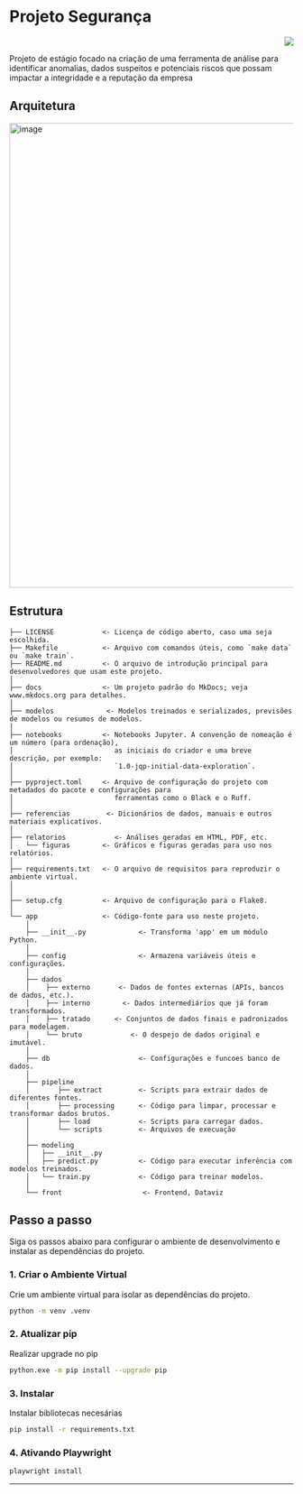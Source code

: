 # Projeto Segurança

<div align="right">
  <a target="_blank" href="https://cookiecutter-data-science.drivendata.org/">
    <img src="https://img.shields.io/badge/CCDS-Project%20template-328F97?logo=cookiecutter" />
  </a>
</div>

Projeto de estágio focado na criação de uma ferramenta de análise para identificar anomalias, dados suspeitos e potenciais riscos que possam impactar a integridade e a reputação da empresa

## Arquitetura
<img width="1552" height="824" alt="image" src="https://github.com/user-attachments/assets/57ddd75f-5ef1-461d-9fa9-ddb2fa56f73a" />





## Estrutura

```
├── LICENSE            <- Licença de código aberto, caso uma seja escolhida.
├── Makefile           <- Arquivo com comandos úteis, como `make data` ou `make train`.
├── README.md          <- O arquivo de introdução principal para desenvolvedores que usam este projeto.
│
├── docs               <- Um projeto padrão do MkDocs; veja www.mkdocs.org para detalhes.
│
├── modelos             <- Modelos treinados e serializados, previsões de modelos ou resumos de modelos.
│
├── notebooks          <- Notebooks Jupyter. A convenção de nomeação é um número (para ordenação),
│                         as iniciais do criador e uma breve descrição, por exemplo:
│                         `1.0-jqp-initial-data-exploration`.
│
├── pyproject.toml     <- Arquivo de configuração do projeto com metadados do pacote e configurações para
│                         ferramentas como o Black e o Ruff.
│
├── referencias         <- Dicionários de dados, manuais e outros materiais explicativos.
│
├── relatorios            <- Análises geradas em HTML, PDF, etc.
│   └── figuras        <- Gráficos e figuras geradas para uso nos relatórios.
│
├── requirements.txt   <- O arquivo de requisitos para reproduzir o ambiente virtual.
│                      
│
├── setup.cfg          <- Arquivo de configuração para o Flake8.
│
└── app                <- Código-fonte para uso neste projeto.
    │
    ├── __init__.py             <- Transforma 'app' em um módulo Python.
    │
    ├── config                  <- Armazena variáveis úteis e configurações.
    │
    ├── dados
    │    ├── externo       <- Dados de fontes externas (APIs, bancos de dados, etc.).
    │    ├── interno        <- Dados intermediários que já foram transformados.
    │    ├── tratado      <- Conjuntos de dados finais e padronizados para modelagem.
    │    └── bruto            <- O despejo de dados original e imutável.
    │
    ├── db                      <- Configurações e funcoes banco de dados.
    │
    ├── pipeline
    │       ├── extract         <- Scripts para extrair dados de diferentes fontes.
    │       ├── processing      <- Código para limpar, processar e transformar dados brutos.
    │       ├── load            <- Scripts para carregar dados.
    │       └── scripts         <- Arquivos de execuação 
    │
    ├── modeling                
    │   ├── __init__.py 
    │   ├── predict.py          <- Código para executar inferência com modelos treinados.          
    │   └── train.py            <- Código para treinar modelos.
    │
    └── front                    <- Frontend, Dataviz

```
## Passo a passo

Siga os passos abaixo para configurar o ambiente de desenvolvimento e instalar as dependências do projeto.

### 1. Criar o Ambiente Virtual

Crie um ambiente virtual para isolar as dependências do projeto.

```bash
python -m venv .venv
```
### 2. Atualizar pip 

Realizar upgrade no pip

```bash
python.exe -m pip install --upgrade pip     
```

### 3. Instalar 

Instalar bibliotecas necesárias

```bash
pip install -r requirements.txt       
```

### 4. Ativando Playwright

```bash
playwright install
```


--------

